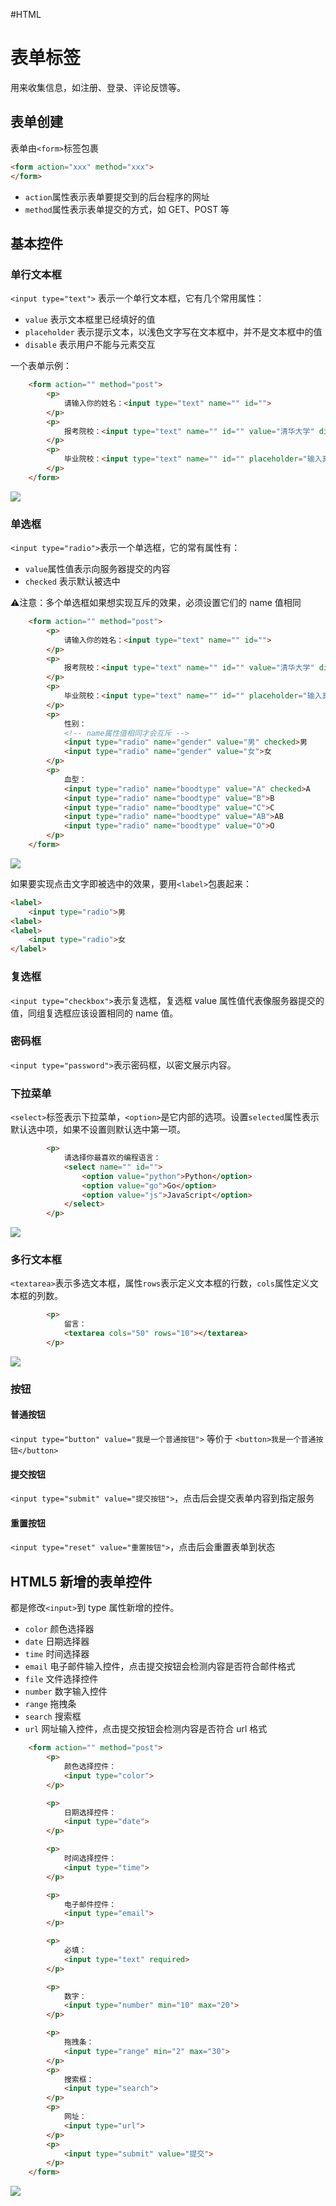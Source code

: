#HTML 
# 表单标签
用来收集信息，如注册、登录、评论反馈等。

## 表单创建
表单由`<form>`标签包裹

```html
<form action="xxx" method="xxx">
</form>
```
- `action`属性表示表单要提交到的后台程序的网址
- `method`属性表示表单提交的方式，如 GET、POST 等

## 基本控件
### 单行文本框

`<input type="text">` 表示一个单行文本框，它有几个常用属性：
- `value` 表示文本框里已经填好的值
- `placeholder` 表示提示文本，以浅色文字写在文本框中，并不是文本框中的值
- `disable` 表示用户不能与元素交互

一个表单示例：

```html
    <form action="" method="post">
        <p>
            请输入你的姓名：<input type="text" name="" id="">
        </p>
        <p>
            报考院校：<input type="text" name="" id="" value="清华大学" disabled>
        </p>
        <p>
            毕业院校：<input type="text" name="" id="" placeholder="输入真实的毕业学校哦">
        </p>
    </form>
```
![](../images/20230315220216.jpg)


### 单选框

`<input type="radio">`表示一个单选框，它的常有属性有：
- `value`属性值表示向服务器提交的内容
- `checked` 表示默认被选中

⚠️注意：多个单选框如果想实现互斥的效果，必须设置它们的 name 值相同

```html
    <form action="" method="post">
        <p>
            请输入你的姓名：<input type="text" name="" id="">
        </p>
        <p>
            报考院校：<input type="text" name="" id="" value="清华大学" disabled>
        </p>
        <p>
            毕业院校：<input type="text" name="" id="" placeholder="输入真实的毕业学校哦">
        </p>
        <p>
            性别：
            <!-- name属性值相同才会互斥 -->
            <input type="radio" name="gender" value="男" checked>男
            <input type="radio" name="gender" value="女">女
        </p>
        <p>
            血型：
            <input type="radio" name="boodtype" value="A" checked>A
            <input type="radio" name="boodtype" value="B">B
            <input type="radio" name="boodtype" value="C">C
            <input type="radio" name="boodtype" value="AB">AB
            <input type="radio" name="boodtype" value="O">O
        </p>
    </form>
```
![](../images/20230315221426.jpg)


如果要实现点击文字即被选中的效果，要用`<label>`包裹起来：
```html
<label>
    <input type="radio">男
<label>
<label>
    <input type="radio">女
</label>
```

### 复选框

`<input type="checkbox">`表示复选框，复选框 value 属性值代表像服务器提交的值，同组复选框应该设置相同的 name 值。

### 密码框

`<input type="password">`表示密码框，以密文展示内容。

### 下拉菜单
`<select>`标签表示下拉菜单，`<option>`是它内部的选项。设置`selected`属性表示默认选中项，如果不设置则默认选中第一项。

```html
        <p>
            请选择你最喜欢的编程语言：
            <select name="" id="">
                <option value="python">Python</option>
                <option value="go">Go</option>
                <option value="js">JavaScript</option>
            </select>
        </p>
```
![](../images/20230315221936.jpg)


### 多行文本框

`<textarea>`表示多选文本框，属性`rows`表示定义文本框的行数，`cols`属性定义文本框的列数。

```html
        <p>
            留言：
            <textarea cols="50" rows="10"></textarea>
        </p>
```
![](../images/20230315222101.jpg)


### 按钮

#### 普通按钮
`<input type="button" value="我是一个普通按钮">` 等价于 `<button>我是一个普通按钮</button>`
#### 提交按钮
`<input type="submit" value="提交按钮">`，点击后会提交表单内容到指定服务
#### 重置按钮

`<input type="reset" value="重置按钮">`，点击后会重置表单到状态

## HTML5 新增的表单控件

都是修改`<input>`到 type 属性新增的控件。

- `color` 颜色选择器
- `date` 日期选择器
- `time` 时间选择器
- `email` 电子邮件输入控件，点击提交按钮会检测内容是否符合邮件格式
- `file` 文件选择控件
- `number` 数字输入控件
- `range` 拖拽条
- `search` 搜索框
- `url` 网址输入控件，点击提交按钮会检测内容是否符合 url 格式

```html
    <form action="" method="post">
        <p>
            颜色选择控件：
            <input type="color">
        </p>

        <p>
            日期选择控件：
            <input type="date">
        </p>

        <p>
            时间选择控件：
            <input type="time">
        </p>

        <p>
            电子邮件控件：
            <input type="email">
        </p>

        <p>
            必填：
            <input type="text" required>
        </p>

        <p>
            数字：
            <input type="number" min="10" max="20">
        </p>

        <p>
            拖拽条：
            <input type="range" min="2" max="30">
        </p>
        <p>
            搜索框：
            <input type="search">
        </p>
        <p>
            网址：
            <input type="url">
        </p>
        <p>
            <input type="submit" value="提交">
        </p>
    </form>
```

![](../images/20230315222828.jpg)